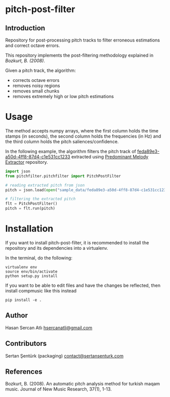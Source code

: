 pitch-post-filter
===========

Introduction
------------
Repository for post-processing pitch tracks to filter erroneous estimations and correct octave errors.

This repository implements the post-filtering methodology explained in _Bozkurt, B. (2008)_.

Given a pitch track, the algorithm:
- corrects octave errors
- removes noisy regions
- removes small chunks
- removes extremely high or low pitch estimations

Usage
=======
The method accepts numpy arrays, where the first column holds the time stamps (in seconds), the second column holds the frequencies (in Hz) and the third column holds the pitch saliences/confidence.

In the following example, the algorithm filters the pitch track of [feda89e3-a50d-4ff8-87d4-c1e531cc1233](http://musicbrainz.org/recording/feda89e3-a50d-4ff8-87d4-c1e531cc1233) extracted using [Predominant Melody Extractor](https://github.com/sertansenturk/predominantmelodymakam) repository.

```python
import json
from pitchfilter.pitchfilter import PitchPostFilter

# reading extracted pitch from json
pitch = json.load(open("sample_data/feda89e3-a50d-4ff8-87d4-c1e531cc1233.json", 'r'))['pitch']

# filtering the extracted pitch
flt = PitchPostFilter()
pitch = flt.run(pitch)
```

Installation
============

If you want to install pitch-post-filter, it is recommended to install the repository and its dependencies into a virtualenv. 

In the terminal, do the following:

    virtualenv env
    source env/bin/activate
    python setup.py install

If you want to be able to edit files and have the changes be reflected, then
install compmusic like this instead

    pip install -e .

Author
-------
Hasan Sercan Atlı 
hsercanatli@gmail.com

Contributors
-------
Sertan Şentürk (packaging) 
contact@sertansenturk.com

References
-------
Bozkurt, B. (2008). An automatic pitch analysis method for turkish maqam music. Journal of New Music Research, 37(1), 1-13.
